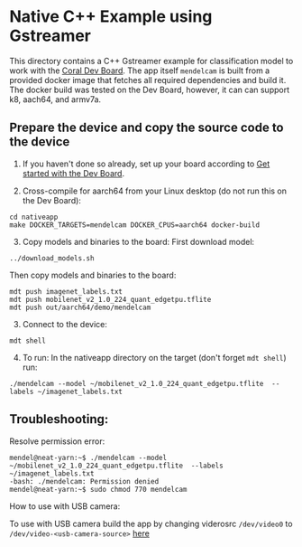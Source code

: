 # Native C++ Example using Gstreamer

This directory contains a C++ Gstreamer example for classification model to work with the [Coral Dev Board](https://coral.withgoogle.com/products/dev-board/).
The app itself `mendelcam` is built from a provided docker image that fetches all required dependencies and build it.
The docker build was tested on the Dev Board, however, it can can support k8, aach64, and armv7a.

## Prepare the device and copy the source code to the device

1. If you haven't done so already, set up your board according to [Get started with the Dev Board](https://coral.ai/docs/dev-board/get-started).

2. Cross-compile for aarch64 from your Linux desktop (do not run this on the Dev Board):
```
cd nativeapp
make DOCKER_TARGETS=mendelcam DOCKER_CPUS=aarch64 docker-build
```

3. Copy models and binaries to the board:
First download model:
```
../download_models.sh
```
Then copy models and binaries to the board:
```
mdt push imagenet_labels.txt
mdt push mobilenet_v2_1.0_224_quant_edgetpu.tflite
mdt push out/aarch64/demo/mendelcam
```

3. Connect to the device:
```
mdt shell
```

4. To run:
In the nativeapp directory on the target (don't forget `mdt shell`) run:
```
./mendelcam --model ~/mobilenet_v2_1.0_224_quant_edgetpu.tflite  --labels ~/imagenet_labels.txt
```

## Troubleshooting:

Resolve permission error:
```
mendel@neat-yarn:~$ ./mendelcam --model ~/mobilenet_v2_1.0_224_quant_edgetpu.tflite  --labels ~/imagenet_labels.txt
-bash: ./mendelcam: Permission denied
mendel@neat-yarn:~$ sudo chmod 770 mendelcam 
```

How to use with USB camera:

To use with USB camera build the app by changing viderosrc `/dev/video0` to  `/dev/video-<usb-camera-source>` [here](src/main.cc#L18)
